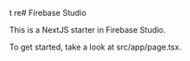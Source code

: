 t re# Firebase Studio

This is a NextJS starter in Firebase Studio.

To get started, take a look at src/app/page.tsx.
